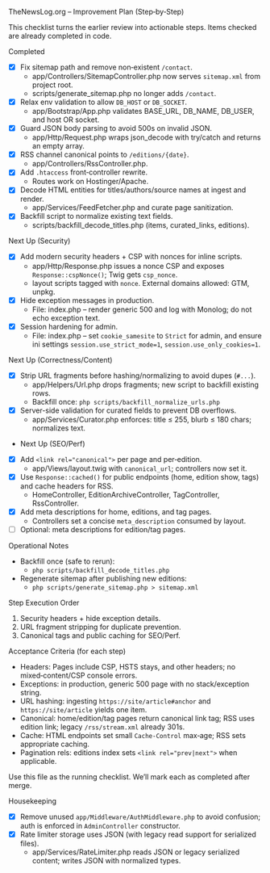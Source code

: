 TheNewsLog.org – Improvement Plan (Step‑by‑Step)

This checklist turns the earlier review into actionable steps. Items checked are already completed in code.

Completed

- [x] Fix sitemap path and remove non‑existent `/contact`.
  - app/Controllers/SitemapController.php now serves `sitemap.xml` from project root.
  - scripts/generate_sitemap.php no longer adds `/contact`.
- [x] Relax env validation to allow `DB_HOST` or `DB_SOCKET`.
  - app/Bootstrap/App.php validates BASE_URL, DB_NAME, DB_USER, and host OR socket.
- [x] Guard JSON body parsing to avoid 500s on invalid JSON.
  - app/Http/Request.php wraps json_decode with try/catch and returns an empty array.
- [x] RSS channel canonical points to `/editions/{date}`.
  - app/Controllers/RssController.php.
- [x] Add `.htaccess` front‑controller rewrite.
  - Routes work on Hostinger/Apache.
- [x] Decode HTML entities for titles/authors/source names at ingest and render.
  - app/Services/FeedFetcher.php and curate page sanitization.
- [x] Backfill script to normalize existing text fields.
  - scripts/backfill_decode_titles.php (items, curated_links, editions).

Next Up (Security)

- [x] Add modern security headers + CSP with nonces for inline scripts.
  - app/Http/Response.php issues a nonce CSP and exposes `Response::cspNonce()`; Twig gets `csp_nonce`.
  - layout scripts tagged with `nonce`. External domains allowed: GTM, unpkg.
- [x] Hide exception messages in production.
  - File: index.php – render generic 500 and log with Monolog; do not echo exception text.
- [x] Session hardening for admin.
  - File: index.php – set `cookie_samesite` to `Strict` for admin, and ensure ini settings `session.use_strict_mode=1`, `session.use_only_cookies=1`.

Next Up (Correctness/Content)

- [x] Strip URL fragments before hashing/normalizing to avoid dupes (`#...`).
  - app/Helpers/Url.php drops fragments; new script to backfill existing rows.
  - Backfill once: `php scripts/backfill_normalize_urls.php`
- [x] Server-side validation for curated fields to prevent DB overflows.
  - app/Services/Curator.php enforces: title ≤ 255, blurb ≤ 180 chars; normalizes text.

- Next Up (SEO/Perf)

- [x] Add `<link rel="canonical">` per page and per‑edition.
  - app/Views/layout.twig with `canonical_url`; controllers now set it.
- [x] Use `Response::cached()` for public endpoints (home, edition show, tags) and cache headers for RSS.
  - HomeController, EditionArchiveController, TagController, RssController.
- [x] Add meta descriptions for home, editions, and tag pages.
  - Controllers set a concise `meta_description` consumed by layout.
- [ ] Optional: meta descriptions for edition/tag pages.

Operational Notes

- Backfill once (safe to rerun):
  - `php scripts/backfill_decode_titles.php`
- Regenerate sitemap after publishing new editions:
  - `php scripts/generate_sitemap.php > sitemap.xml`

Step Execution Order

1) Security headers + hide exception details.
2) URL fragment stripping for duplicate prevention.
3) Canonical tags and public caching for SEO/Perf.

Acceptance Criteria (for each step)

- Headers: Pages include CSP, HSTS stays, and other headers; no mixed‑content/CSP console errors.
- Exceptions: in production, generic 500 page with no stack/exception string.
- URL hashing: ingesting `https://site/article#anchor` and `https://site/article` yields one item.
- Canonical: home/edition/tag pages return canonical link tag; RSS uses edition link; legacy `/rss/stream.xml` already 301s.
- Cache: HTML endpoints set small `Cache-Control` max‑age; RSS sets appropriate caching.
- Pagination rels: editions index sets `<link rel="prev|next">` when applicable.

Use this file as the running checklist. We’ll mark each as completed after merge.

Housekeeping

- [x] Remove unused `app/Middleware/AuthMiddleware.php` to avoid confusion; auth is enforced in `AdminController` constructor.
- [x] Rate limiter storage uses JSON (with legacy read support for serialized files).
  - app/Services/RateLimiter.php reads JSON or legacy serialized content; writes JSON with normalized types.
